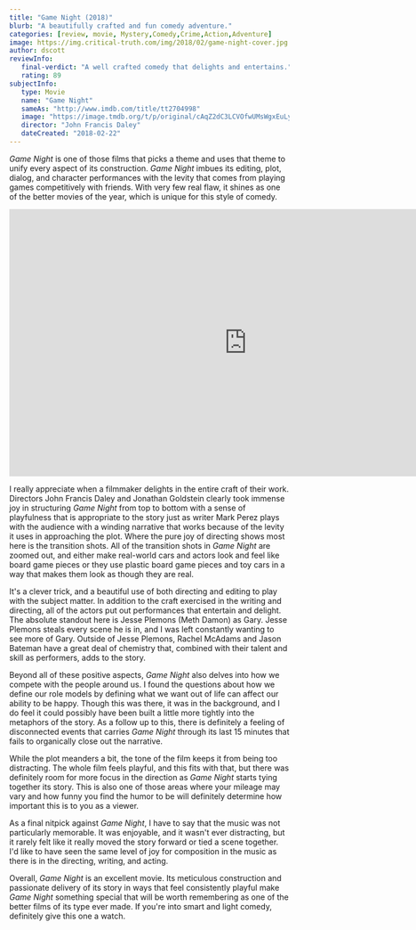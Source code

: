 ```yaml
---
title: "Game Night (2018)"
blurb: "A beautifully crafted and fun comedy adventure."
categories: [review, movie, Mystery,Comedy,Crime,Action,Adventure]
image: https://img.critical-truth.com/img/2018/02/game-night-cover.jpg
author: dscott
reviewInfo:
   final-verdict: "A well crafted comedy that delights and entertains."
   rating: 89
subjectInfo:
   type: Movie
   name: "Game Night"
   sameAs: "http://www.imdb.com/title/tt2704998"
   image: "https://image.tmdb.org/t/p/original/cAqZ2dC3LCVOfwUMsWgxEuLyg5j.jpg"
   director: "John Francis Daley"
   dateCreated: "2018-02-22"
---
```



*Game Night* is one of those films that picks a theme and uses that theme to unify every aspect of its construction. *Game Night* imbues its editing, plot, dialog, and character performances with the levity that comes from playing games competitively with friends. With very few real flaw, it shines as one of the better movies of the year, which is unique for this style of comedy.

<div class="videoWrapper">
    <iframe width="853" height="480" src="https://www.youtube.com/embed/fNtLIcyjsnI" frameborder="0" allowfullscreen></iframe>
</div>

I really appreciate when a filmmaker delights in the entire craft of their work. Directors John Francis Daley and Jonathan Goldstein clearly took immense joy in structuring *Game Night* from top to bottom with a sense of playfulness that is appropriate to the story just as writer Mark Perez plays with the audience with a winding narrative that works because of the levity it uses in approaching the plot. Where the pure joy of directing shows most here is the transition shots. All of the transition shots in *Game Night* are zoomed out, and either make real-world cars and actors look and feel like board game pieces or they use plastic board game pieces and toy cars in a way that makes them look as though they are real. 

It's a clever trick, and a beautiful use of both directing and editing to play with the subject matter. In addition to the craft exercised in the writing and directing, all of the actors put out performances that entertain and delight. The absolute standout here is Jesse Plemons (Meth Damon) as Gary.  Jesse Plemons steals every scene he is in, and I was left constantly wanting to see more of Gary. Outside of Jesse Plemons, Rachel McAdams and Jason Bateman have a great deal of chemistry that, combined with their talent and skill as performers, adds to the story.

Beyond all of these positive aspects, *Game Night* also delves into how we compete with the people around us. I found the questions about how we define our role models by defining what we want out of life can affect our ability to be happy. Though this was there, it was in the background, and I do feel it could possibly have been built a little more tightly into the metaphors of the story.  As a follow up to this, there is definitely a feeling of disconnected events that carries *Game Night* through its last 15 minutes that fails to organically close out the narrative. 

While the plot meanders a bit, the tone of the film keeps it from being too distracting. The whole film feels playful, and this fits with that, but there was definitely room for more focus in the direction as *Game Night* starts tying together its story. This is also one of those areas where your mileage may vary and how funny you find the humor to be will definitely determine how important this is to you as a viewer. 

As a final nitpick against *Game Night*, I have to say that the music was not particularly memorable. It was enjoyable, and it wasn't ever distracting, but it rarely felt like it really moved the story forward or tied a scene together. I'd like to have seen the same level of joy for composition in the music as there is in the directing, writing, and acting.

Overall, *Game Night* is an excellent movie. Its meticulous construction and passionate delivery of its story in ways that feel consistently playful make *Game Night* something special that will be worth remembering as one of the better films of its type ever made. If you're into smart and light comedy, definitely give this one a watch.